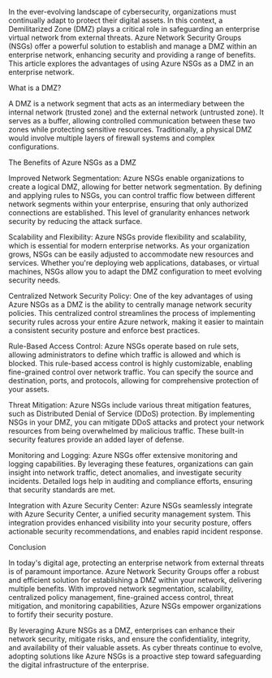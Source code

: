 In the ever-evolving landscape of cybersecurity, organizations must continually adapt to protect their digital assets. In this context, a Demilitarized Zone (DMZ) plays a critical role in safeguarding an enterprise virtual network from external threats. Azure Network Security Groups (NSGs) offer a powerful solution to establish and manage a DMZ within an enterprise network, enhancing security and providing a range of benefits. This article explores the advantages of using Azure NSGs as a DMZ in an enterprise network.

What is a DMZ?

A DMZ is a network segment that acts as an intermediary between the internal network (trusted zone) and the external network (untrusted zone). It serves as a buffer, allowing controlled communication between these two zones while protecting sensitive resources. Traditionally, a physical DMZ would involve multiple layers of firewall systems and complex configurations.

The Benefits of Azure NSGs as a DMZ

Improved Network Segmentation:
Azure NSGs enable organizations to create a logical DMZ, allowing for better network segmentation. By defining and applying rules to NSGs, you can control traffic flow between different network segments within your enterprise, ensuring that only authorized connections are established. This level of granularity enhances network security by reducing the attack surface.

Scalability and Flexibility:
Azure NSGs provide flexibility and scalability, which is essential for modern enterprise networks. As your organization grows, NSGs can be easily adjusted to accommodate new resources and services. Whether you're deploying web applications, databases, or virtual machines, NSGs allow you to adapt the DMZ configuration to meet evolving security needs.

Centralized Network Security Policy:
One of the key advantages of using Azure NSGs as a DMZ is the ability to centrally manage network security policies. This centralized control streamlines the process of implementing security rules across your entire Azure network, making it easier to maintain a consistent security posture and enforce best practices.

Rule-Based Access Control:
Azure NSGs operate based on rule sets, allowing administrators to define which traffic is allowed and which is blocked. This rule-based access control is highly customizable, enabling fine-grained control over network traffic. You can specify the source and destination, ports, and protocols, allowing for comprehensive protection of your assets.

Threat Mitigation:
Azure NSGs include various threat mitigation features, such as Distributed Denial of Service (DDoS) protection. By implementing NSGs in your DMZ, you can mitigate DDoS attacks and protect your network resources from being overwhelmed by malicious traffic. These built-in security features provide an added layer of defense.

Monitoring and Logging:
Azure NSGs offer extensive monitoring and logging capabilities. By leveraging these features, organizations can gain insight into network traffic, detect anomalies, and investigate security incidents. Detailed logs help in auditing and compliance efforts, ensuring that security standards are met.

Integration with Azure Security Center:
Azure NSGs seamlessly integrate with Azure Security Center, a unified security management system. This integration provides enhanced visibility into your security posture, offers actionable security recommendations, and enables rapid incident response.

Conclusion

In today's digital age, protecting an enterprise network from external threats is of paramount importance. Azure Network Security Groups offer a robust and efficient solution for establishing a DMZ within your network, delivering multiple benefits. With improved network segmentation, scalability, centralized policy management, fine-grained access control, threat mitigation, and monitoring capabilities, Azure NSGs empower organizations to fortify their security posture.

By leveraging Azure NSGs as a DMZ, enterprises can enhance their network security, mitigate risks, and ensure the confidentiality, integrity, and availability of their valuable assets. As cyber threats continue to evolve, adopting solutions like Azure NSGs is a proactive step toward safeguarding the digital infrastructure of the enterprise.

